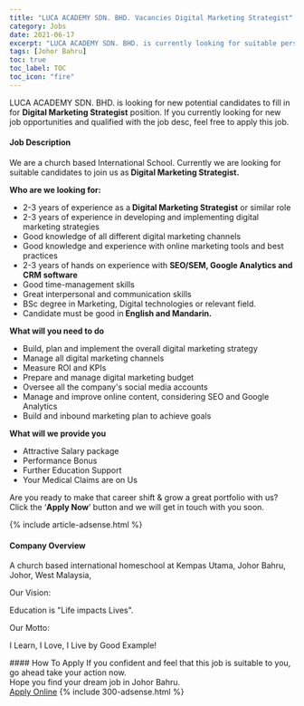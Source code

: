 ```yaml
---
title: "LUCA ACADEMY SDN. BHD. Vacancies Digital Marketing Strategist" 
category: Jobs 
date: 2021-06-17 
excerpt: "LUCA ACADEMY SDN. BHD. is currently looking for suitable person to fill in the Digital Marketing Strategist which based in Johor Bahru" 
tags: [Johor Bahru] 
toc: true 
toc_label: TOC 
toc_icon: "fire" 
--- 
```


<p>LUCA ACADEMY SDN. BHD. is looking for new potential candidates to fill in for <b>Digital Marketing Strategist</b> position. If you currently looking for new job opportunities and qualified with the job desc, feel free to apply this job.
</p><div><div><h4>Job Description</h4></div><div><div><span><div><p>We are a church based International School. Currently we<span> are looking for suitable candidates to join us as</span><strong> Digital Marketing Strategist.</strong></p><p><strong>Who are we looking for:</strong></p><ul><li>2-3 years of experience as a<strong> Digital Marketing Strategist</strong> or similar role</li><li>2-3 years of experience in developing and implementing digital marketing strategies</li><li>Good knowledge of all different digital marketing channels</li><li>Good knowledge and experience with online marketing tools and best practices</li><li>2-3 years of hands on experience with <strong>SEO/SEM, Google Analytics and CRM software</strong></li><li>Good time-management skills</li><li>Great interpersonal and communication skills</li><li>BSc degree in Marketing, Digital technologies or relevant field.</li><li>Candidate must be good in<strong> English and Mandarin.</strong></li></ul><p><strong>What will you need to do</strong></p><ul><li>Build, plan and implement the overall digital marketing strategy</li><li>Manage all digital marketing channels</li><li>Measure ROI and KPIs</li><li>Prepare and manage digital marketing budget</li><li>Oversee all the company's social media accounts</li><li>Manage and improve online content, considering SEO and Google Analytics</li><li>Build and inbound marketing plan to achieve goals&#160;</li></ul><p><strong>What will we provide you</strong></p><ul><li>Attractive Salary package</li><li>Performance Bonus</li><li>Further Education Support</li><li>Your Medical Claims are on Us</li></ul><p>Are you ready to make that career shift &amp; grow a great portfolio with us? Click the &#8216;<strong>Apply Now</strong>&#8217; button and we will get in touch with you soon.</p></div></span></div></div></div> 
{% include article-adsense.html %} 
<div><div><h4>Company Overview</h4></div><div><div><span><div><p>A church based international homeschool at Kempas Utama, Johor Bahru, Johor, West Malaysia,&#160;</p><p>Our Vision:</p><p>Education is "Life impacts Lives".</p><p>Our Motto:</p><p>I Learn, I Love, I Live by Good Example!</p></div></span></div></div></div> 
#### How To Apply 
If you confident and feel that this job is suitable to you, go ahead take your action now. <br/> 
Hope you find your dream job in Johor Bahru. <br/> 
<a href="https://www.jobstreet.com.my/en/job/digital-marketing-strategist-4569882?jobId=jobstreet-my-job-4569882&" class="btn btn--info" target="_blank" rel="nofollow noopenner">Apply Online</a> 
{% include 300-adsense.html %} 